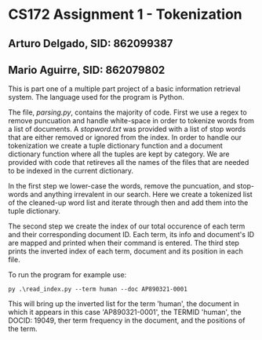 # CS172 Assignment 1 - Tokenization

## Arturo Delgado, SID: 862099387
## Mario Aguirre, SID: 862079802

This is part one of a multiple part project of a basic information retrieval system. The language used for the program is Python.

The file, *parsing.py*, contains the majority of code. First we use a regex to remove puncuation and handle white-space in order to tokenize words from a list of documents.
A *stopword.txt* was provided with a list of stop words that are either removed or ignored from the index. In order to handle our tokenization we create a tuple dictionary function and a document dictionary function where all the tuples are kept by category. 
We are provided with code that retireves all the names of the files that are needed to be indexed in the current dictionary.

In the first step we lower-case the words, remove the puncuation, and stop-words and anything irrevalent in our search. Here we create a tokenized list of the cleaned-up word list and iterate through then and add them into the tuple dictionary. 

The second step we create the index of our total occurence of each term and their corresponding document ID. Each term, its info and document's ID are mapped and printed when their command is entered. The third step prints the inverted index of each term, document and its position in each file.

To run the program for example use: 

`py .\read_index.py --term human --doc AP890321-0001`

This will bring up the inverted list for the term 'human', the document in which it appears in this case 'AP890321-0001', the TERMID 'human', the DOCID: 19049, ther term frequency in the document, and the positions of the term.

